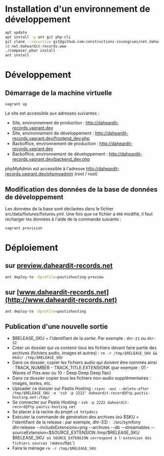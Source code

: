 # Installation d'un environnement de développement

```bash
apt update
apt install -y ant git php-cli
git clone --recursive git@github.com:constructions-incongrues/net.daheardit-records.www.git
cd net.daheardit-records.www
./composer.phar install
ant install
```

# Développement

## Démarrage de la machine virtuelle

```
vagrant up
```

Le site est accessible aux adresses suivantes :

- Site, environnement de production : http://daheardit-records.vagrant.dev
- Site, environnement de développement : http://daheardit-records.vagrant.dev/frontend_dev.php
- Backoffice, environnement de production : http://daheardit-records.vagrant.dev
- Backoffice, environnement de développement : http://daheardit-records.vagrant.dev/backend_dev.php

phpMyAdmin est accessible à l'adresse http://daheardit-records.vagrant.dev/phpmyadmin (root / root)

## Modification des données de la base de données de développement

Les données de la base sont déclarées dans le fichier src/data/fixtures/fixtures.yml.
Une fois que ce fichier a été modifié, il faut recharger les données à l'aide de la commande suivante :

```bash
vagrant provision
```

# Déploiement

## sur [preview.daheardit-records.net](http://preview.daheardit-records.net)

```bash
ant deploy-to -Dprofile=pastishosting-preview
```

## sur [www.daheardit-records.net](http://www.daheardit-records.net)

```bash
ant deploy-to -Dprofile=pastishosting
```

## Publication d'une nouvelle sortie

- $RELEASE_SKU = l'identifiant de la sortie. Par exemple : `dhr-21` ou `dhr-32`
- Créer un dossier qui va contenir tous les fichiers devant faire partie des archives (fichiers audio, images et autres) : `rm -r /tmp/$RELEASE_SKU && mkdir /tmp/$RELEASE_SKU`
- Dans ce dossier, copier les fichiers audio qui doivent être nommés ainsi : TRACK_NUMBER - TRACK_TITLE.EXTENSIONK (par exemple : 01 - Waves of Piss.wav ou 10 - Deep Deep Deep.flac)
- Dans ce dossier copier tous les fichiers non-audio supplémentaires : images, textes, etc.
- Uploader ce dossier sur Pastis Hosting : `rsync -avz --delete-after /tmp/$RELEASE_SKU -e 'ssh -p 2222' daheardit-record@ftp.pastis-hosting.net:/tmp/`
- Se connecter sur Pastis Hosting - `ssh -p 2222 daheardit-record@ftp.pastis-hosting.net`
- Se placer à la racine du projet `cd httpdocs`
- Exécuter la commande de génération des archives (où $SKU = l'identifiant de la release : par exemple, dhr-33) : `./src/symfony dhr:release --includeExtensions=png --archives --db --streamables --sourceExtension=$SOURCE_EXTENSION /tmp/$RELEASE_SKU $RELEASE_SKU` où SOURCE_EXTENSION correspond à l'extension des fichiers sources (`wav` ou `flac`)
- Faire le ménage `rm -r /tmp/$RELEASE_SKU`
